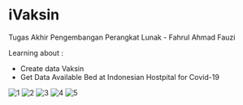 # iVaksin

Tugas Akhir Pengembangan Perangkat Lunak - Fahrul Ahmad Fauzi

Learning about :
- Create data Vaksin
- Get Data Available Bed at Indonesian Hostpital for Covid-19

![1](https://user-images.githubusercontent.com/37899902/147399753-3187d466-e306-4a2f-90ec-23bd86cf789e.png) ![2](https://user-images.githubusercontent.com/37899902/147399755-fc94ea29-d564-40c8-96a6-6d584df6e3c9.png)
![3](https://user-images.githubusercontent.com/37899902/147399756-33c9ec5e-6950-4c1a-98fd-2b9b4c749a7c.png) ![4](https://user-images.githubusercontent.com/37899902/147399758-4eedcd0e-1ee2-4887-87a7-c569f7c7a530.png)
![5](https://user-images.githubusercontent.com/37899902/147399760-7117fbac-8d86-4a99-8f90-30675bde3862.png)
